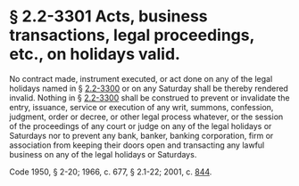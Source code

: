 # § 2.2-3301 Acts, business transactions, legal proceedings, etc., on holidays valid.

<p>No contract made, instrument executed, or act done on any of the legal holidays named in § <a href='http://law.lis.virginia.gov/vacode/2.2-3300/'>2.2-3300</a> or on any Saturday shall be thereby rendered invalid. Nothing in § <a href='http://law.lis.virginia.gov/vacode/2.2-3300/'>2.2-3300</a> shall be construed to prevent or invalidate the entry, issuance, service or execution of any writ, summons, confession, judgment, order or decree, or other legal process whatever, or the session of the proceedings of any court or judge on any of the legal holidays or Saturdays nor to prevent any bank, banker, banking corporation, firm or association from keeping their doors open and transacting any lawful business on any of the legal holidays or Saturdays.</p><p>Code 1950, § 2-20; 1966, c. 677, § 2.1-22; 2001, c. <a href='http://lis.virginia.gov/cgi-bin/legp604.exe?011+ful+CHAP0844'>844</a>.</p>